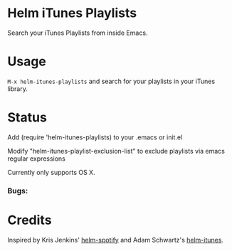 Helm iTunes Playlists
=====================

Search your iTunes Playlists from inside Emacs.

# Usage

`M-x helm-itunes-playlists` and search for your playlists in your iTunes 
library.

# Status
Add (require 'helm-itunes-playlists) to your .emacs or init.el

Modify "helm-itunes-playlist-exclusion-list" to exclude playlists via emacs regular expressions

Currently only supports OS X.

### Bugs:

# Credits
Inspired by Kris Jenkins' [helm-spotify](https://github.com/krisajenkins/helm-spotify) and Adam Schwartz's [helm-itunes](https://github.com/anschwa/helm-itunes).
